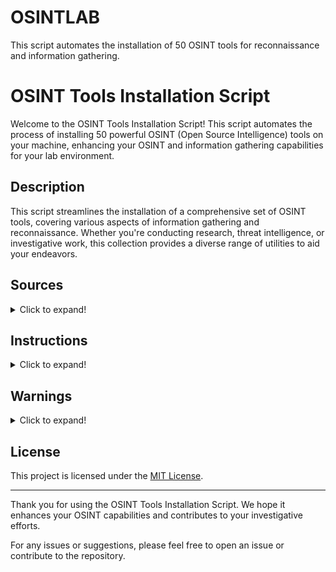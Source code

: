 # OSINTLAB
This script automates the installation of 50 OSINT tools for reconnaissance and information gathering.


# OSINT Tools Installation Script

Welcome to the OSINT Tools Installation Script! This script automates the process of installing 50 powerful OSINT (Open Source Intelligence) tools on your machine, enhancing your OSINT and information gathering capabilities for your lab environment.

## Description

This script streamlines the installation of a comprehensive set of OSINT tools, covering various aspects of information gathering and reconnaissance. Whether you're conducting research, threat intelligence, or investigative work, this collection provides a diverse range of utilities to aid your endeavors.

## Sources

<details>
<summary>Click to expand!</summary>

- **Anubis**:
  - Description: Subdomain enumeration and information gathering tool
  - [GitHub Link](https://github.com/jonluca/Anubis.git)

- **API-s-for-OSINT**:
  - Description: List of API's for gathering information
  - [GitHub Link](https://github.com/cipher387/API-s-for-OSINT)

- **Cr3d0v3r**:
  - Description: Check if the targeted email is in any leaks and then use the leaked password to check it against the websites.
  - [GitHub Link](https://github.com/D4Vinci/Cr3dOv3r)

- **DaProfiler**:
  - Description: Footprinting and OSINT/SOCMINT toolkit
  - [GitHub Link](https://github.com/TheRealDalunacrobate/DaProfiler.git)

- **DoxxerToolkit**:
  - Description: Information gathering toolkit
  - [GitHub Link](https://github.com/Euronymou5/Doxxer-Toolkit)

- **EmailFinder**:
  - Description: Find company emails that are filtered by search engines
  - [GitHub Link](https://github.com/Josue87/EmailFinder.git)

- **Eyes**:
  - Description: Eyes is osint tool based on account search from an email address
  - [GitHub Link](https://github.com/N0rz3/Eyes)

- **Gasmask**:
  - Description: Information gathering tool
  - [GitHub Link](https://github.com/twelvesec/gasmask)

- **Ghunt**:
  - Description: Offensive Google framework
  - [GitHub Link](https://github.com/mxrch/GHunt)

- **GoogleFU**:
  - Description: A tool that sorts out the information found on Google.
  - [GitHub Link](https://github.com/champmq/GoogleFU)

- **GOSINT**:
  - Description: OSINT Swiss Army Knife
  - [GitHub Link](https://github.com/Nhoya/gOSINT.git)

- **Instaloader**:
  - Description: Download photos and videos and metadata from Instagram
  - [GitHub Link](https://github.com/instaloader/instaloader.git)

- **Mailfinder**:
  - Description: Email OSINT tool
  - [GitHub Link](https://github.com/mishakorzik/MailFinder)

- **Mr Holmes**:
  - Description: A Complete Osint Tool
  - [GitHub Link](https://github.com/Lucksi/Mr.Holmes)

- **Phunt**:
  - Description: Tool for finding information about a phone number
  - [GitHub Link](https://github.com/N0rz3/Phunter)

- **SiteBroker**:
  - Description: Utility for information gathering and penetration automation
  - [GitHub Link](https://github.com/Anon-Exploiter/SiteBroker)

- **Subfinder**:
  - Description: Subdomain enumeration tool
  - [GitHub Link](https://github.com/projectdiscovery/subfinder)

- **TIGMINT**:
  - Description: Social media Intelligence framework
  - [GitHub Link](https://github.com/TIGMINT/TIGMINT)

- **Thescrapper**:
  - Description: Extract emails, phone numbers, and social media accounts from websites
  - [GitHub Link](https://github.com/champmq/TheScrapper)

- **Twint**:
  - Description: Twitter scrapping and OSINT tool
  - [GitHub Link](https://github.com/twintproject/twint.git)

- **Whatbreach**:
  - Description: Find breached emails, databases, pastes, and relevant information
  - [GitHub Link](https://github.com/Ekultek/WhatBreach)

- **X-osint**:
  - Description: Open source intelligent framework
  - [GitHub Link](https://github.com/TermuxHackz/X-osint)

- **Zehef**:
  - Description: osint tool to track emails
  - [GitHub Link](https://github.com/N0rz3/Zehef)

- **Blackbird**:
  - Description: OSINT tool to search for accounts by username in social networks
  - [GitHub Link](https://github.com/p1ngul1n0/blackbird)

- **Email-osint-ripper**:
  - Description: Email OSINT
  - [GitHub Link](https://github.com/Quantika14/email-osint-ripper)

- **Email2phonenumber**:
  - Description: obtain a target's phone number just by having his email address
  - [GitHub Link](https://github.com/martinvigo/email2phonenumber)

- **h8mail**:
  - Description: Email OSINT & Password breach hunting tool
  - [GitHub Link](https://github.com/khast3x/h8mail)

- **holehe**:
  - Description: Check if the mail is used on different sites
  - [GitHub Link](https://github.com/megadose/holehe.git)

- **maigret**:
  - Description: Collect a dossier on a person by username
  - [GitHub Link](https://github.com/soxoj/maigret)

- **Mosint**:
  - Description: An automated e-mail OSINT tool
  - [GitHub Link](https://github.com/alpkeskin/mosint)

- **Oblivion**:
  - Description: Data leak checker & OSINT Tool
  - [GitHub Link](https://github.com/loseys/Oblivion)

- **OneForAll**:
  - Description: Subdomain enumeration tool
  - [GitHub Link](https://github.com/shmilylty/OneForAll.git)

- **OSINTgram**:
  - Description: Instagram OSINT tool
  - [GitHub Link](https://github.com/Datalux/Osintgram.git)

- **OSI.ig**:
  - Description: Instagram OSINT tool
  - [GitHub Link](https://github.com/th3unkn0n/osi.ig.git)

- **Pantheon**:
  - Description: Insecure Camera Parsing and Intelligence
  - [GitHub Link](https://github.com/josh0xA/Pantheon.git)

- **Phoneinfoga**:
  - Description: Information gathering framework for phone numbers
  - [GitHub Link](https://github.com/sundowndev/phoneinfoga)

- **Photon**:
  - Description: Incredibly fast crawler designed for OSINT
  - [GitHub Link](https://github.com/s0md3v/Photon.git)

- **poastal**:
  - Description: Email OSINT tool
  - [GitHub Link](https://github.com/jakecreps/poastal)

- **Purpleframework**:
  - Description: Web browser-based python script for OSINT and SOCMINT
  - [GitHub Link](https://github.com/Purpl3-Dev/purpleframework)

- **Reconspider**:
  - Description: Advanced OSINT Framework
  - [GitHub Link](https://github.com/bhavsec/reconspider.git)

- **RED HAWK**:
  - Description: All in one tool for Information Gathering
  - [GitHub Link](https://github.com/Tuhinshubhra/RED_HAWK.git)

- **Rengine**:
  - Description: Automated reconnaissance framework
  - [GitHub Link](https://github.com/yogeshojha/rengine)

- **SIGIT**:
  - Description: Simple Information Gathering Toolkit
  - [GitHub Link](https://github.com/termuxhackers-id/SIGIT)

- **SMWYG**:
  - Description: OSINT and reconnaissance on an organization or an individual
  - [GitHub Link](https://github.com/Viralmaniar/SMWYG-Show-Me-What-You-Got.git)

- **Striker**:
  - Description: Offensive information and vulnerability scanner
  - [GitHub Link](https://github.com/s0md3v/Striker.git)

- **social-analyzer**:
  - Description: Finding a person's profile in 1000 social media \ websites
  - [GitHub Link](https://github.com/qeeqbox/social-analyzer)

- **socialscan**:
  - Description: Username and email OSINT on online platforms
  - [GitHub Link](https://github.com/iojw/socialscan)

- **socid-extractor**:
  - Description: Extract accounts info from personal pages
  - [GitHub Link](https://github.com/soxoj/socid-extractor)

- **Webkiller**:
  - Description: Tool Information Gathering Write By Python
  - [GitHub Link](https://github.com/ultrasecurity/webkiller.git)

- **007-TheBond**:
  - Description: Information gathering toolkit
  - [GitHub Link](https://github.com/Deadshot0x7/007-TheBond.git)
</details>


## Instructions

<details>
<summary>Click to expand!</summary>

1. Clone this repository
2. Move the `install.sh` file to the directory where you want to deploy the tools.
```bash
$ git clone https://github.com/Purpl3-Dev/OSINTLAB
$ bash install.sh
```


Please note that some tools have their own installer. 
</details>

## Warnings

<details>
<summary>Click to expand!</summary>

- Some tools require manual installation of dependencies to prevent conflicts with the script. Please refer to the original repository and follow the instructions.
- The script is tailored for Kali Linux operating system and does not include installation of tools that come pre-installed in Kali. If you are using a different distribution and want to obtain Kali's default tools, execute the `kali_default_tools.sh` file.
</details>

## License

This project is licensed under the [MIT License](LICENSE).

---

Thank you for using the OSINT Tools Installation Script. We hope it enhances your OSINT capabilities and contributes to your investigative efforts.

For any issues or suggestions, please feel free to open an issue or contribute to the repository.

